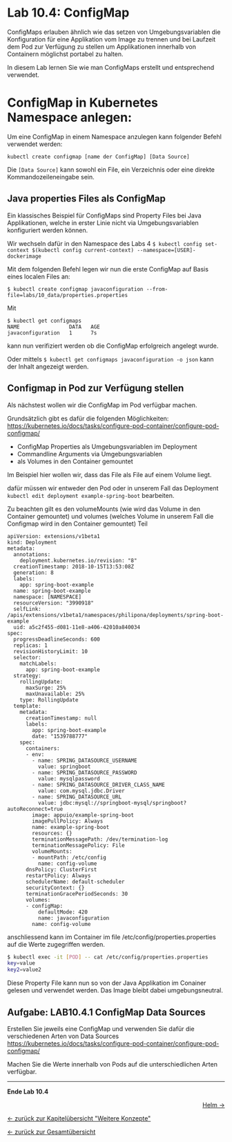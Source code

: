 # Lab 10.4: ConfigMap

ConfigMaps erlauben ähnlich wie das setzen von Umgebungsvariablen die Konfiguration für eine Applikation vom Image zu trennen und bei Laufzeit dem Pod zur Verfügung zu stellen um Applikationen innerhalb von Containern möglichst portabel zu halten.

In diesem Lab lernen Sie wie man ConfigMaps erstellt und entsprechend verwendet.

# ConfigMap in Kubernetes Namespace anlegen:

Um eine ConfigMap in einem Namespace anzulegen kann folgender Befehl verwendet werden:

```
kubectl create configmap [name der ConfigMap] [Data Source]
```
Die `[Data Source]` kann sowohl ein File, ein Verzeichnis oder eine direkte Kommandozeileneingabe sein.


## Java properties Files als ConfigMap

Ein klassisches Beispiel für ConfigMaps sind Property Files bei Java Applikationen, welche in erster Linie nicht via Umgebungsvariablen konfiguriert werden können.

Wir wechseln dafür in den Namespace des Labs 4 `$ kubectl config set-context $(kubectl config current-context) --namespace=[USER]-dockerimage`

Mit dem folgenden Befehl legen wir nun die erste ConfigMap auf Basis eines localen Files an:

```
$ kubectl create configmap javaconfiguration --from-file=labs/10_data/properties.properties 
```

Mit 

```
$ kubectl get configmaps
NAME                DATA   AGE
javaconfiguration   1      7s
```
kann nun verifiziert werden ob die ConfigMap erfolgreich angelegt wurde.

Oder mittels `$ kubectl get configmaps javaconfiguration -o json` kann der Inhalt angezeigt werden. 


## Configmap in Pod zur Verfügung stellen

Als nächstest wollen wir die ConfigMap im Pod verfügbar machen.

Grundsätzlich gibt es dafür die folgenden Möglichkeiten: https://kubernetes.io/docs/tasks/configure-pod-container/configure-pod-configmap/


* ConfigMap Properties als Umgebungsvariablen im Deployment 
* Commandline Arguments via Umgebungsvariablen
* als Volumes in den Container gemountet

Im Beispiel hier wollen wir, dass das File als File auf einem Volume liegt.

dafür müssen wir entweder den Pod oder in unserem Fall das Deployment `kubectl edit deployment example-spring-boot` bearbeiten.

Zu beachten gilt es den volumeMounts (wie wird das Volume in den Container gemountet) und volumes (welches Volume in unserem Fall die Configmap wird in den Container gemountet) Teil

```
apiVersion: extensions/v1beta1
kind: Deployment
metadata:
  annotations:
    deployment.kubernetes.io/revision: "8"
  creationTimestamp: 2018-10-15T13:53:08Z
  generation: 8
  labels:
    app: spring-boot-example
  name: spring-boot-example
  namespace: [NAMESPACE]
  resourceVersion: "3990918"
  selfLink: /apis/extensions/v1beta1/namespaces/philipona/deployments/spring-boot-example
  uid: a5c2f455-d081-11e8-a406-42010a840034
spec:
  progressDeadlineSeconds: 600
  replicas: 1
  revisionHistoryLimit: 10
  selector:
    matchLabels:
      app: spring-boot-example
  strategy:
    rollingUpdate:
      maxSurge: 25%
      maxUnavailable: 25%
    type: RollingUpdate
  template:
    metadata:
      creationTimestamp: null
      labels:
        app: spring-boot-example
        date: "1539788777"
    spec:
      containers:
      - env:
        - name: SPRING_DATASOURCE_USERNAME
          value: springboot
        - name: SPRING_DATASOURCE_PASSWORD
          value: mysqlpassword
        - name: SPRING_DATASOURCE_DRIVER_CLASS_NAME
          value: com.mysql.jdbc.Driver
        - name: SPRING_DATASOURCE_URL
          value: jdbc:mysql://springboot-mysql/springboot?autoReconnect=true
        image: appuio/example-spring-boot
        imagePullPolicy: Always
        name: example-spring-boot
        resources: {}
        terminationMessagePath: /dev/termination-log
        terminationMessagePolicy: File
        volumeMounts:
        - mountPath: /etc/config
          name: config-volume
      dnsPolicy: ClusterFirst
      restartPolicy: Always
      schedulerName: default-scheduler
      securityContext: {}
      terminationGracePeriodSeconds: 30
      volumes:
      - configMap:
          defaultMode: 420
          name: javaconfiguration
        name: config-volume

```

anschliessend kann im Container im file /etc/config/properties.properties auf die Werte zugegriffen werden.

```bash
$ kubectl exec -it [POD] -- cat /etc/config/properties.properties
key=value
key2=value2
```

Diese Property File kann nun so von der Java Applikation im Conainer gelesen und verwendet werden. Das Image bleibt dabei umgebungsneutral.

## Aufgabe: LAB10.4.1 ConfigMap Data Sources

Erstellen Sie jeweils eine ConfigMap und verwenden Sie dafür die verschiedenen Arten von Data Sources https://kubernetes.io/docs/tasks/configure-pod-container/configure-pod-configmap/

Machen Sie die Werte innerhalb von Pods auf die unterschiedlichen Arten verfügbar.


---

**Ende Lab 10.4**

<p width="100px" align="right"><a href="11_helm.md">Helm →</a></p>

[← zurück zur Kapitelübersicht "Weitere Konzepte"](10_additional_concepts.md)

[← zurück zur Gesamtübersicht](../README.md)
